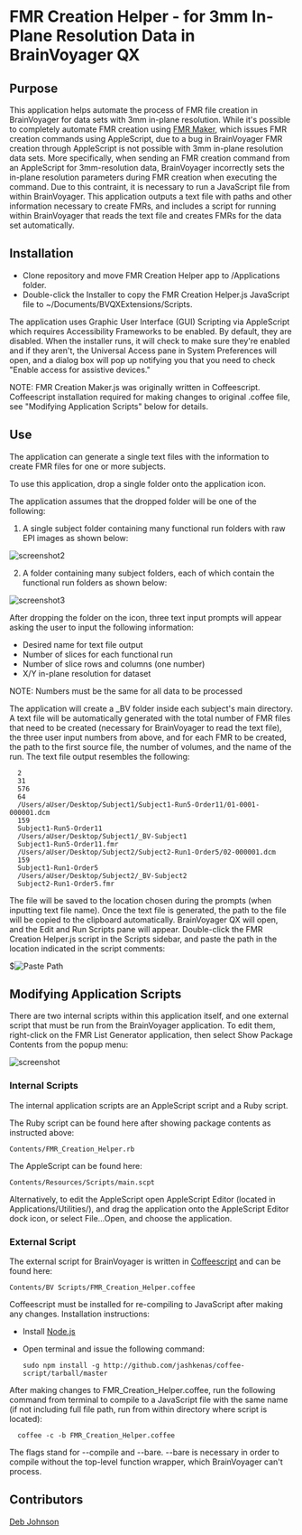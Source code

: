 # FMR Creation Helper - for 3mm In-Plane Resolution Data in BrainVoyager QX

## Purpose

This application helps automate the process of FMR file creation in BrainVoyager for data sets with 3mm in-plane resolution. While it's possible to completely automate FMR creation using [FMR Maker](https://github.com/tarrlab/FMR-Maker), which issues FMR creation commands using AppleScript, due to a bug in BrainVoyager FMR creation through AppleScript is not possible with 3mm in-plane resolution data sets. More specifically, when sending an FMR creation command from an AppleScript for 3mm-resolution data, BrainVoyager incorrectly sets the in-plane resolution parameters during FMR creation when executing the command. Due to this contraint, it is necessary to run a JavaScript file from within BrainVoyager. This application outputs a text file with paths and other information necessary to create FMRs, and includes a script for running within BrainVoyager that reads the text file and creates FMRs for the data set automatically.

## Installation

* Clone repository and move FMR Creation Helper app to /Applications folder.
* Double-click the Installer to copy the FMR Creation Helper.js JavaScript file to ~/Documents/BVQXExtensions/Scripts.

The application uses Graphic User Interface (GUI) Scripting via AppleScript which requires Accessibility Frameworks to be enabled. By default, they are disabled. When the installer runs, it will check to make sure they're enabled and if they aren't, the Universal Access pane in System Preferences will open, and a dialog box will pop up notifying you that you need to check "Enable access for assistive devices."

NOTE: FMR Creation Maker.js was originally written in Coffeescript. Coffeescript installation required for making changes to original .coffee file, see "Modifying Application Scripts" below for details.

## Use

The application can generate a single text files with the information to create FMR files for one or more subjects. 

To use this application, drop a single folder onto the application icon.

The application assumes that the dropped folder will be one of the following:

1. A single subject folder containing many functional run folders with raw EPI images as shown below:

![screenshot2](https://raw.github.com/tarrlab/FMR-Creation-Helper/master/README_Images/screenshot2.png)

2. A folder containing many subject folders, each of which contain the functional run folders as shown below:

![screenshot3](https://raw.github.com/tarrlab/FMR-Creation-Helper/master/README_Images/screenshot3.png)

After dropping the folder on the icon, three text input prompts will appear asking the user to input the following information:

* Desired name for text file output
* Number of slices for each functional run
* Number of slice rows and columns (one number)
* X/Y in-plane resolution for dataset

NOTE: Numbers must be the same for all data to be processed

The application will create a _BV folder inside each subject's main directory. A text file will be automatically generated with the total number of FMR files that need to be created (necessary for BrainVoyager to read the text file), the three user input numbers from above, and for each FMR to be created, the path to the first source file, the number of volumes, and the name of the run. The text file output resembles the following:

      2
      31
      576
      64
      /Users/aUser/Desktop/Subject1/Subject1-Run5-Order11/01-0001-000001.dcm
      159
      Subject1-Run5-Order11
      /Users/aUser/Desktop/Subject1/_BV-Subject1
      Subject1-Run5-Order11.fmr
      /Users/aUser/Desktop/Subject2/Subject2-Run1-Order5/02-000001.dcm
      159
      Subject1-Run1-Order5
      /Users/aUser/Desktop/Subject2/_BV-Subject2
      Subject2-Run1-Order5.fmr

The file will be saved to the location chosen during the prompts (when inputting text file name). Once the text file is generated, the path to the file will be copied to the clipboard automatically. BrainVoyager QX will open, and the Edit and Run Scripts pane will appear. Double-click the FMR Creation Helper.js script in the Scripts sidebar, and paste the path in the location indicated in the script comments:

$![Paste Path]()

## Modifying Application Scripts

There are two internal scripts within this application itself, and one external script that must be run from the BrainVoyager application. To edit them, right-click on the FMR List Generator application, then select Show Package Contents from the popup menu:

![screenshot](https://raw.github.com/tarrlab/FMR-Creation-Helper/master/README_Images/screenshot1.png)

### Internal Scripts

The internal application scripts are an AppleScript script and a Ruby script.
    
The Ruby script can be found here after showing package contents as instructed above:

    Contents/FMR_Creation_Helper.rb

The AppleScript can be found here:

    Contents/Resources/Scripts/main.scpt
    
Alternatively, to edit the AppleScript open AppleScript Editor (located in Applications/Utilities/), and drag the application onto the AppleScript Editor dock icon, or select File...Open, and choose the application.

### External Script

The external script for BrainVoyager is written in [Coffeescript](http://coffeescript.org) and can be found here:

    Contents/BV Scripts/FMR_Creation_Helper.coffee

Coffeescript must be installed for re-compiling to JavaScript after making any changes. Installation instructions:

* Install [Node.js](http://nodejs.org)
* Open terminal and issue the following command:

      sudo npm install -g http://github.com/jashkenas/coffee-script/tarball/master

After making changes to FMR_Creation_Helper.coffee, run the following command from terminal to compile to a JavaScript file with the same name (if not including full file path, run from within directory where script is located):

      coffee -c -b FMR_Creation_Helper.coffee

The flags stand for --compile and --bare. --bare is necessary in order to compile without the top-level function wrapper, which BrainVoyager can't process.

## Contributors

[Deb Johnson](https://github.com/debjohnson)